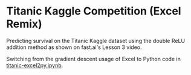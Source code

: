 # Titanic Kaggle Competition (Excel Remix)

Predicting survival on the Titanic Kaggle dataset using the double ReLU addition method as shown on fast.ai's Lesson 3 video.

Switching from the gradient descent usage of Excel to Python code in [titanic-excel2py.ipynb](titanic-excel2py.ipynb).